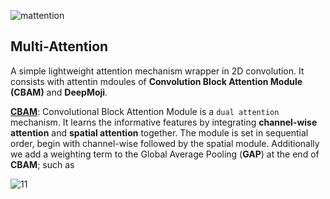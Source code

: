 ![mattention](https://user-images.githubusercontent.com/17668390/104115771-f7795800-533c-11eb-9a57-0f3282604625.png)

## Multi-Attention

A simple lightweight attention mechanism wrapper in 2D convolution. It consists with attentin mdoules of **Convolution Block Attention Module (CBAM)** and **DeepMoji**. 


[**CBAM**](https://arxiv.org/abs/1807.06521): Convolutional Block Attention Module is a `dual attention` mechanism. It learns the informative features by integrating **channel-wise attention** and **spatial attention** together. The module is set in sequential order, begin with channel-wise followed by the spatial module. Additionally we add a weighting term to the Global Average Pooling (**GAP**) at the end of **CBAM**; such as 

![11](https://user-images.githubusercontent.com/17668390/104115831-bc2b5900-533d-11eb-9fa7-8ef09785a2c2.png)
